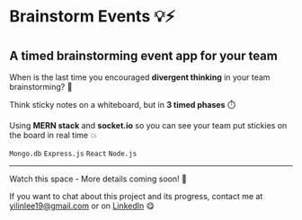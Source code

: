 # Brainstorm Events 💡⚡

## A timed brainstorming event app for your team
When is the last time you encouraged **divergent thinking** in your team brainstorming? 💭

Think sticky notes on a whiteboard, but in **3 timed phases** ⏱️

Using **MERN stack** and **socket.io** so you can see your team put stickies on the board in real time 💥

```Mongo.db``` ```Express.js``` ```React``` ```Node.js```

----------

Watch this space - More details coming soon! 👀


If you want to chat about this project and its progress, contact me at yilinlee19@gmail.com or on [LinkedIn](https://www.linkedin.com/in/yi-lin-lee/) 😋
